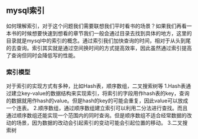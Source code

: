 ## mysql索引
如何理解索引，对于这个问题我们需要联想我们平时看书的场景？如果我们再看一本书的时候想要快速到想看的章节我们一般会通过目录去找到具体的地方，这里的目录就是mysql中的索引的概念。通过索引我们加快查询的时间，相对于从头到尾的去查询。索引其实就是通过空间换时间的方式提高效率，因此虽然通过索引提高了查询但同时会降低写的性能。
### 索引模型
对于索引的实现方式有多种，比如Hash表，顺序数组，二叉搜索树等
1.Hash表通过建立key-value的数据结构来实现索引，将索引的字段用作hash表的key，查询的数据就用作hash的value。但是hash的key的可能会重复，因此value可以放成一个连表。
2.顺序数组，通过顺序数组建立索引可以利用二分法进行查找。而且通过顺序数组还能实现一个范围内的同时查询。但是顺序数组不适合经常数据的改动的场景，因为数据的改动会引起索引的变动可能会引起位置的移动。
3.二叉搜索树

<!--stackedit_data:
eyJoaXN0b3J5IjpbLTE0MTU1MTY1MjYsMjQwNDYyNTU3LDYzMj
E1OTA5MV19
-->
